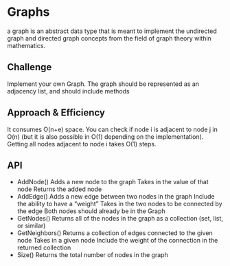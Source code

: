 # Graphs
 a graph is an abstract data type that is meant to implement the undirected graph and directed graph concepts from the field of graph theory within mathematics.
## Challenge
 Implement your own Graph. The graph should be represented as an adjacency list, and should include methods

## Approach & Efficiency
It consumes O(n+e) space.
You can check if node i is adjacent to node j in O(n) (but it is also possible in O(1) depending on the implementation).
Getting all nodes adjacent to node i takes O(1) steps.
## API
- AddNode()
 Adds a new node to the graph
 Takes in the value of that node
 Returns the added node
- AddEdge()
 Adds a new edge between two nodes in the graph
 Include the ability to have a “weight”
 Takes in the two nodes to be connected by the edge
 Both nodes should already be in the Graph
- GetNodes()
 Returns all of the nodes in the graph as a collection (set, list, or similar)
- GetNeighbors()
 Returns a collection of edges connected to the given node
 Takes in a given node
 Include the weight of the connection in the returned collection
- Size()
 Returns the total number of nodes in the graph
